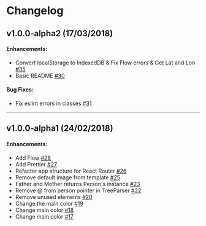 # Changelog

## v1.0.0-alpha2 (17/03/2018)

#### Enhancements:

- Convert localStorage to IndexedDB & Fix Flow errors & Get Lat and Lon [#35](https://github.com/stivaugoin/gedcom-analyzer/pull/35)
- Basic README [#30](https://github.com/stivaugoin/gedcom-analyzer/pull/30)

#### Bug Fixes:

- Fix eslint errors in classes [#31](https://github.com/stivaugoin/gedcom-analyzer/pull/31)

---

## v1.0.0-alpha1 (24/02/2018)

#### Enhancements:

- Add Flow [#28](https://github.com/stivaugoin/gedcom-analyzer/pull/28)
- Add Prettier [#27](https://github.com/stivaugoin/gedcom-analyzer/pull/27)
- Refactor app structure for React Router [#26](https://github.com/stivaugoin/gedcom-analyzer/pull/26)
- Remove default image from template [#25](https://github.com/stivaugoin/gedcom-analyzer/pull/25)
- Father and Mother returns Person's instance [#23](https://github.com/stivaugoin/gedcom-analyzer/pull/23)
- Remove @ from person pointer in TreeParser [#22](https://github.com/stivaugoin/gedcom-analyzer/pull/22)
- Remove unused elements [#20](https://github.com/stivaugoin/gedcom-analyzer/pull/20)
- Change the main color [#19](https://github.com/stivaugoin/gedcom-analyzer/pull/19)
- Change main color [#18](https://github.com/stivaugoin/gedcom-analyzer/pull/18)
- Change main color [#17](https://github.com/stivaugoin/gedcom-analyzer/pull/17)
